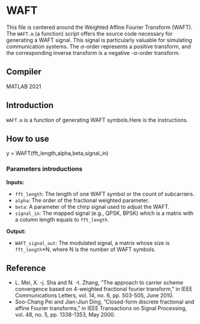 # WAFT
This file is centered around the Weighted Affine Fourier Transform (WAFT). The `WAFT.m` (a function) script offers the source code necessary for generating a WAFT signal. This signal is particularly valuable for simulating communication systems. The $`\alpha`$-order represents a positive transform, and the corresponding inverse transform is a negative -$`\alpha`$-order transform.

## Compiler
MATLAB 2021

## Introduction
 `WAFT.m` is a function of generating WAFT symbols.Here is the instructions.

## How to use
y = WAFT(fft_length,alpha,beta,signal_in)
### Parameters introductions

**Inputs:**  
- `fft_length`: The length of one WAFT symbol or the count of subcarriers.  
- `alpha`: The order of the fractional weighted parameter.  
- `beta`: A parameter of the chirp signal used to adjust the WAFT.  
- `signal_in`: The mapped signal (e.g., QPSK, BPSK) which is a matrix with a column length equals to `fft_length`.  

**Output:**  
- `WAFT_signal_out`: The modulated signal, a matrix whose size is `fft_length`*N, where N is the number of WAFT symbols.
## Reference
- L. Mei, X. -j. Sha and N. -t. Zhang, ”The approach to carrier scheme convergence based on 4-weighted fractional fourier transform,” in IEEE Communications Letters, vol. 14, no. 6, pp. 503-505, June 2010.
- Soo-Chang Pei and Jian-Jiun Ding, ”Closed-form discrete fractional and affine Fourier transforms,” in IEEE Transactions on Signal Processing, vol. 48, no. 5, pp. 1338-1353, May 2000.
